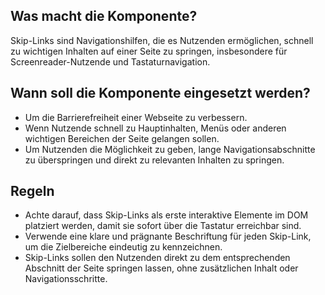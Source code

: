 
## Was macht die Komponente?
Skip-Links sind Navigationshilfen, die es Nutzenden ermöglichen, schnell zu wichtigen Inhalten auf einer Seite zu springen, insbesondere für Screenreader-Nutzende und Tastaturnavigation.

## Wann soll die Komponente eingesetzt werden?
* Um die Barrierefreiheit einer Webseite zu verbessern.
* Wenn Nutzende schnell zu Hauptinhalten, Menüs oder anderen wichtigen Bereichen der Seite gelangen sollen.
* Um Nutzenden die Möglichkeit zu geben, lange Navigationsabschnitte zu überspringen und direkt zu relevanten Inhalten zu springen.

## Regeln
* Achte darauf, dass Skip-Links als erste interaktive Elemente im DOM platziert werden, damit sie sofort über die Tastatur erreichbar sind.
* Verwende eine klare und prägnante Beschriftung für jeden Skip-Link, um die Zielbereiche eindeutig zu kennzeichnen.
* Skip-Links sollen den Nutzenden direkt zu dem entsprechenden Abschnitt der Seite springen lassen, ohne zusätzlichen Inhalt oder Navigationsschritte.